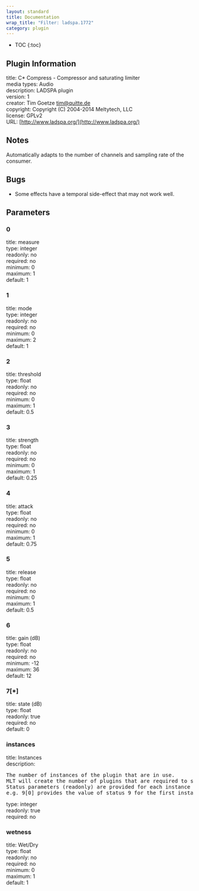 ```yaml
---
layout: standard
title: Documentation
wrap_title: "Filter: ladspa.1772"
category: plugin
---
```

* TOC
{:toc}

## Plugin Information

title: C* Compress - Compressor and saturating limiter  
media types:
Audio  
description: LADSPA plugin  
version: 1  
creator: Tim Goetze <tim@quitte.de>  
copyright: Copyright (C) 2004-2014 Meltytech, LLC  
license: GPLv2  
URL: [http://www.ladspa.org/](http://www.ladspa.org/)  

## Notes

Automatically adapts to the number of channels and sampling rate of the consumer.

## Bugs

* Some effects have a temporal side-effect that may not work well.


## Parameters

### 0

title: measure    
type: integer  
readonly: no  
required: no  
minimum: 0  
maximum: 1  
default: 1  

### 1

title: mode    
type: integer  
readonly: no  
required: no  
minimum: 0  
maximum: 2  
default: 1  

### 2

title: threshold    
type: float  
readonly: no  
required: no  
minimum: 0  
maximum: 1  
default: 0.5  

### 3

title: strength    
type: float  
readonly: no  
required: no  
minimum: 0  
maximum: 1  
default: 0.25  

### 4

title: attack    
type: float  
readonly: no  
required: no  
minimum: 0  
maximum: 1  
default: 0.75  

### 5

title: release    
type: float  
readonly: no  
required: no  
minimum: 0  
maximum: 1  
default: 0.5  

### 6

title: gain (dB)    
type: float  
readonly: no  
required: no  
minimum: -12  
maximum: 36  
default: 12  

### 7[*]

title: state (dB)    
type: float  
readonly: true  
required: no  
default: 0  

### instances

title: Instances    
description:
<pre>
The number of instances of the plugin that are in use.
MLT will create the number of plugins that are required to support the number of audio channels.
Status parameters (readonly) are provided for each instance and are accessed by specifying the instance number after the identifier (starting at zero).
e.g. 9[0] provides the value of status 9 for the first instance.
</pre>
type: integer  
readonly: true  
required: no  

### wetness

title: Wet/Dry    
type: float  
readonly: no  
required: no  
minimum: 0  
maximum: 1  
default: 1  

